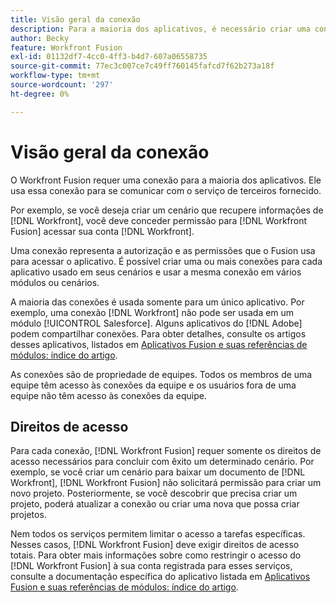 ```yaml
---
title: Visão geral da conexão
description: Para a maioria dos aplicativos, é necessário criar uma conexão, por meio da qual o [!DNL Adobe Workfront Fusion]  pode se comunicar com o serviço de terceiros fornecido de acordo com as configurações do cenário específico.
author: Becky
feature: Workfront Fusion
exl-id: 01132df7-4cc0-4ff3-b4d7-607a06558735
source-git-commit: 77ec3c007ce7c49ff760145fafcd7f62b273a18f
workflow-type: tm+mt
source-wordcount: '297'
ht-degree: 0%

---
```


# Visão geral da conexão

O Workfront Fusion requer uma conexão para a maioria dos aplicativos.  Ele usa essa conexão para se comunicar com o serviço de terceiros fornecido.

Por exemplo, se você deseja criar um cenário que recupere informações de [!DNL Workfront], você deve conceder permissão para [!DNL Workfront Fusion] acessar sua conta [!DNL Workfront].

Uma conexão representa a autorização e as permissões que o Fusion usa para acessar o aplicativo. É possível criar uma ou mais conexões para cada aplicativo usado em seus cenários e usar a mesma conexão em vários módulos ou cenários.

A maioria das conexões é usada somente para um único aplicativo. Por exemplo, uma conexão [!DNL Workfront] não pode ser usada em um módulo [!UICONTROL Salesforce]. Alguns aplicativos do [!DNL Adobe] podem compartilhar conexões. Para obter detalhes, consulte os artigos desses aplicativos, listados em [Aplicativos Fusion e suas referências de módulos: índice do artigo](/help/workfront-fusion/references/apps-and-modules/apps-and-modules-toc.md).

As conexões são de propriedade de equipes. Todos os membros de uma equipe têm acesso às conexões da equipe e os usuários fora de uma equipe não têm acesso às conexões da equipe.

## Direitos de acesso

Para cada conexão, [!DNL Workfront Fusion] requer somente os direitos de acesso necessários para concluir com êxito um determinado cenário. Por exemplo, se você criar um cenário para baixar um documento de [!DNL Workfront], [!DNL Workfront Fusion] não solicitará permissão para criar um novo projeto. Posteriormente, se você descobrir que precisa criar um projeto, poderá atualizar a conexão ou criar uma nova que possa criar projetos.

Nem todos os serviços permitem limitar o acesso a tarefas específicas. Nesses casos, [!DNL Workfront Fusion] deve exigir direitos de acesso totais. Para obter mais informações sobre como restringir o acesso do [!DNL Workfront Fusion] à sua conta registrada para esses serviços, consulte a documentação específica do aplicativo listada em [Aplicativos Fusion e suas referências de módulos: índice do artigo](/help/workfront-fusion/references/apps-and-modules/apps-and-modules-toc.md).
